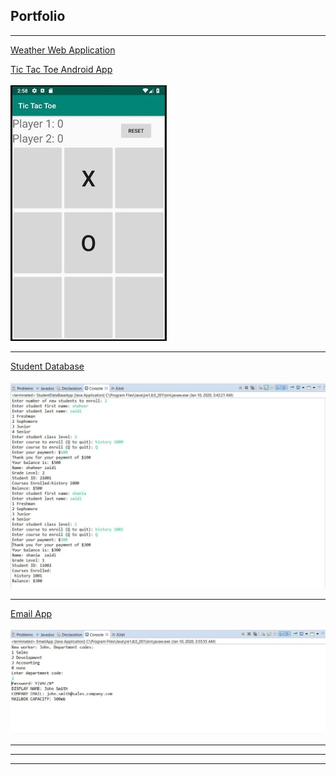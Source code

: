 ## Portfolio

---
<a href="https://master.d38sztw0azjj52.amplifyapp.com/">Weather Web Application</a>


[Tic Tac Toe Android App](https://github.com/shaheerzaidi/TicTacToe)
<br>
<br>
<img src="images/tictactoe.jpg?raw=true"/>

---
[Student Database](https://github.com/shaheerzaidi/StudentDataBaseApp)
<br>
<br>
<img src="images/student db.JPG"/>

---
[Email App](https://github.com/shaheerzaidi/EmailApp)
<br>
<br>
<img src="images/email2.JPG?raw=true"/>

---



---




---

